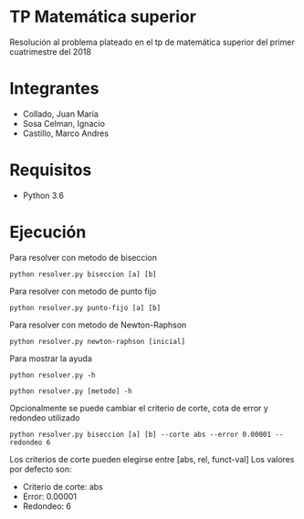 # TP Matemática superior
Resolución al problema plateado en el tp de matemática superior del primer cuatrimestre del 2018
# Integrantes
* Collado, Juan María
* Sosa Celman, Ignacio
* Castillo, Marco Andres
# Requisitos
* Python 3.6
# Ejecución
Para resolver con metodo de biseccion
```
python resolver.py biseccion [a] [b]
```
Para resolver con metodo de punto fijo
```
python resolver.py punto-fijo [a] [b]
```
Para resolver con metodo de Newton-Raphson
```
python resolver.py newton-raphson [inicial]
```
Para mostrar la ayuda
```
python resolver.py -h
```
```
python resolver.py [metodo] -h
```
Opcionalmente se puede cambiar el criterio de corte, cota de error y redondeo utilizado
```
python resolver.py biseccion [a] [b] --corte abs --error 0.00001 --redondeo 6
```
Los criterios de corte pueden elegirse entre [abs, rel, funct-val]
Los valores por defecto son:
* Criterio de corte: abs
* Error: 0.00001
* Redondeo: 6

